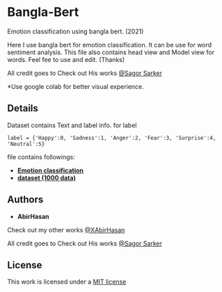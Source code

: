 # Bangla-Bert
 Emotion classification using bangla bert. (2021)

 Here I use bangla bert for emotion classification. It can be use for word sentiment analysis. This file also contains head view and Model view for words.
 Feel fee to use and edit. (Thanks) 

All credit goes to 
Check out His works [@Sagor Sarker](https://github.com/sagorbrur)

 *Use google colab for better visual experience.
 ## Details
 Dataset contains Text and label info. for label 
 ```
 label = {'Happy':0, 'Sadness':1, 'Anger':2, 'Fear':3, 'Surprise':4, 'Neutral':5}
 ```

file contains followings:

* **[Emotion classification](https://github.com/XAbirHasan/Bangla-Bert/blob/master/source/bangla_bert.ipynb)**
* **[dataset (1000 data)](https://github.com/XAbirHasan/Bangla-Bert/blob/master/datasets/data.csv)**

## Authors

* **AbirHasan**

Check out my other works [@XAbirHasan](https://github.com/XAbirHasan)

All credit goes to 
Check out His works [@Sagor Sarker](https://github.com/sagorbrur)

## License
This work is licensed under a [MIT license](./LICENSE)
